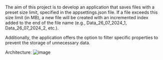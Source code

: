 The aim of this project is to develop an application that saves files with a preset size limit, specified in the appsettings.json file. If a file exceeds this size limit (in MB), a new file will be created with an incremented index added to the end of the file name (e.g., Data_26_07_2024_1, Data_26_07_2024_2, etc.).

Additionally, the application offers the option to filter specific properties to prevent the storage of unnecessary data.

Architecture:
![image](https://github.com/user-attachments/assets/fa4ceab9-82f8-425f-a362-0120d88e9dc9)

